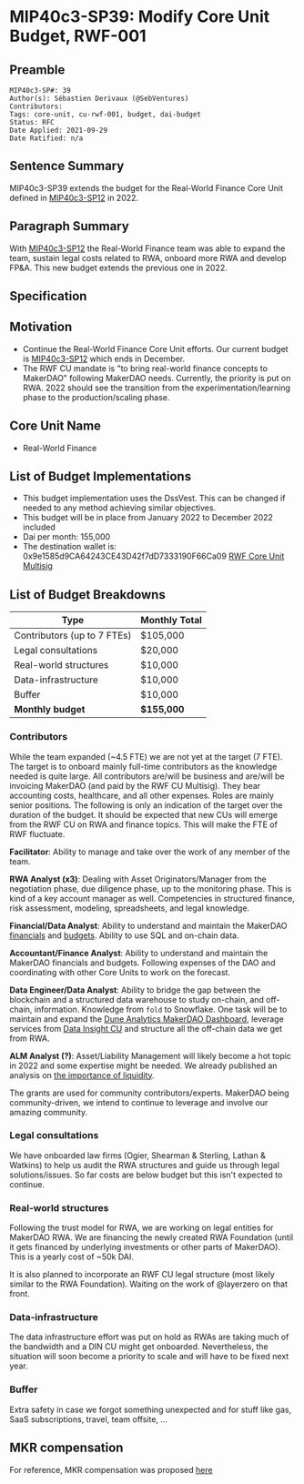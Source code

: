 # MIP40c3-SP39: Modify Core Unit Budget, RWF-001

## Preamble

```
MIP40c3-SP#: 39
Author(s): Sébastien Derivaux (@SebVentures)
Contributors:
Tags: core-unit, cu-rwf-001, budget, dai-budget
Status: RFC
Date Applied: 2021-09-29
Date Ratified: n/a
````

## Sentence Summary

MIP40c3-SP39 extends the budget for the Real-World Finance Core Unit defined in [MIP40c3-SP12](https://forum.makerdao.com/t/mip40c3-sp12-modify-core-unit-budget-rwf-001/7985) in 2022.

## Paragraph Summary

With [MIP40c3-SP12](https://forum.makerdao.com/t/mip40c3-sp12-modify-core-unit-budget-rwf-001/7985) the Real-World Finance team was able to expand the team, sustain legal costs related to RWA, onboard more RWA and develop FP&A. This new budget extends the previous one in 2022.

## Specification

## Motivation

* Continue the Real-World Finance Core Unit efforts. Our current budget is [MIP40c3-SP12](https://forum.makerdao.com/t/mip40c3-sp12-modify-core-unit-budget-rwf-001/7985) which ends in December.
* The RWF CU mandate is "to bring real-world finance concepts to MakerDAO" following MakerDAO needs. Currently, the priority is put on RWA. 2022 should see the transition from the experimentation/learning phase to the production/scaling phase.

## Core Unit Name

* Real-World Finance

## List of Budget Implementations

* This budget implementation uses the DssVest. This can be changed if needed to any method achieving similar objectives.
* This budget will be in place from January 2022 to December 2022 included
* Dai per month: 155,000
* The destination wallet is: 0x9e1585d9CA64243CE43D42f7dD7333190F66Ca09 [RWF Core Unit Multisig](https://forum.makerdao.com/t/mip40c1-adding-rwf-core-unit-multisig/7476)

## List of Budget Breakdowns

|Type|Monthly Total|
| --- | --- |
|Contributors (up to 7 FTEs)|$105,000|
|Legal consultations|$20,000|
|Real-world structures|$10,000|
|Data-infrastructure|$10,000|
|Buffer|$10,000|
|**Monthly budget**|**$155,000**|

### Contributors

While the team expanded (~4.5 FTE) we are not yet at the target (7 FTE). The target is to onboard mainly full-time contributors as the knowledge needed is quite large. All contributors are/will be business and are/will be invoicing MakerDAO (and paid by the RWF CU Multisig). They bear accounting costs, healthcare, and all other expenses. Roles are mainly senior positions. The following is only an indication of the target over the duration of the budget. It should be expected that new CUs will emerge from the RWF CU on RWA and finance topics. This will make the FTE of RWF fluctuate.

**Facilitator**: Ability to manage and take over the work of any member of the team.

**RWA Analyst (x3)**: Dealing with Asset Originators/Manager from the negotiation phase, due diligence phase, up to the monitoring phase. This is kind of a key account manager as well. Competencies in structured finance, risk assessment, modeling, spreadsheets, and legal knowledge. 

**Financial/Data Analyst**: Ability to understand and maintain the MakerDAO [financials](https://forum.makerdao.com/t/financial-report-2021-08/10288/2) and [budgets](https://forum.makerdao.com/t/makerdao-budget-simulator-as-of-7-21-21-revenue-cash-flow-forecast/9469). Ability to use SQL and on-chain data.

**Accountant/Finance Analyst**: Ability to understand and maintain the MakerDAO financials and budgets. Following expenses of the DAO and coordinating with other Core Units to work on the forecast.

**Data Engineer/Data Analyst**: Ability to bridge the gap between the blockchain and a structured data warehouse to study on-chain, and off-chain, information. Knowledge from `fold` to Snowflake. One task will be to maintain and expand the [Dune Analytics MakerDAO Dashboard](https://dune.xyz/SebVentures/maker---accounting_1), leverage services from [Data Insight CU](https://github.com/makerdao/mips/blob/master/MIP39/MIP39c2-Subproposals/MIP39c2-SP22.md) and structure all the off-chain data we get from RWA.

**ALM Analyst (?)**: Asset/Liability Management will likely become a hot topic in 2022 and some expertise might be needed. We already published an analysis on [the importance of liquidity](https://medium.com/@sebastien.derivaux/stablecoin-design-liquidity-8b0c60f585f1).

The grants are used for community contributors/experts. MakerDAO being community-driven, we intend to continue to leverage and involve our amazing community.

### Legal consultations

We have onboarded law firms (Ogier, Shearman & Sterling, Lathan & Watkins) to help us audit the RWA structures and guide us through legal solutions/issues. So far costs are below budget but this isn't expected to continue.

### Real-world structures

Following the trust model for RWA, we are working on legal entities for MakerDAO RWA. We are financing the newly created RWA Foundation (until it gets financed by underlying investments or other parts of MakerDAO). This is a yearly cost of ~50k DAI.

It is also planned to incorporate an RWF CU legal structure (most likely similar to the RWA Foundation). Waiting on the work of @layerzero on that front.

### Data-infrastructure

The data infrastructure effort was put on hold as RWAs are taking much of the bandwidth and a DIN CU might get onboarded. Nevertheless, the situation will soon become a priority to scale and will have to be fixed next year.

### Buffer

Extra safety in case we forgot something unexpected and for stuff like gas, SaaS subscriptions, travel, team offsite, ...

## MKR compensation

For reference, MKR compensation was proposed [here](https://forum.makerdao.com/t/mip40c3-sp38-real-world-finance-core-unit-mkr-compensation-rwf-001/10447)